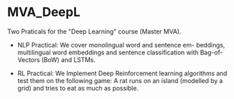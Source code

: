 # MVA_DeepL

Two Praticals for the "Deep Learning" course (Master MVA).

- NLP Practical: We cover monolingual word and sentence em- beddings, multilingual word embeddings and sentence classification with Bag-of-Vectors (BoW) and LSTMs.

- RL Practical: We Implement Deep Reinforcement learning algorithms and test them on the following game: A rat runs on an island (modelled by a grid) and tries to eat as much as possible.
